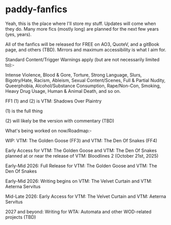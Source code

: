 # paddy-fanfics

Yeah, this is the place where I'll store my stuff. Updates will come when they do. Many more fics (mostly long) are planned for the next few years (yes, years).

All of the fanfics will be released for FREE on AO3, QuoteV, and a gitBook page, and others (TBD). Mirrors and maximum accessibility is what I aim for.

Standard Content/Trigger Warnings apply (but are not necessarily limited to):-

Intense Violence, Blood & Gore, Torture, Strong Language, Slurs, Bigotry/Hate, Racism, Ableism, Sexual Content/Scenes, Full & Partial Nudity, Queerphobia, Alcohol/Substance Consumption, Rape/Non-Con, Smoking, Heavy Drug Usage, Human & Animal Death, and so on.

FF1 (1) and (2) is VTM: Shadows Over Plaintry

(1) is the full thing

(2) will likely be the version with commentary (TBD)

What's being worked on now/Roadmap:-

WIP: VTM: The Golden Goose (FF3) and VTM: The Den Of Snakes (FF4)

Early Access for VTM: The Golden Goose and VTM: The Den Of Snakes planned at or near the release of VTM: Bloodlines 2 (October 21st, 2025)

Early-Mid 2026: Full Release for VTM: The Golden Goose and VTM: The Den Of Snakes

Early-Mid 2026: Writing begins on VTM: The Velvet Curtain and VTM: Aeterna Servitus

Mid-Late 2026: Early Access for VTM: The Velvet Curtain and VTM: Aeterna Servitus

2027 and beyond: Writing for WTA: Automata and other WOD-related projects (TBD)

